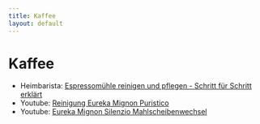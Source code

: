 ```yaml
---
title: Kaffee
layout: default
---
```


# Kaffee

* Heimbarista: [Espressomühle reinigen und pflegen - Schritt für Schritt erklärt](https://www.heimbarista.com/articles/9-espressomuhle-reinigen-und-pflegen-schritt-fur-schritt-erklart)
* Youtube: [Reinigung Eureka Mignon Puristico](https://www.youtube.com/watch?v=Hn42I3afsk8)
* Youtube: [Eureka Mignon Silenzio Mahlscheibenwechsel](https://www.youtube.com/watch?v=pbN2QR6eS_U)
